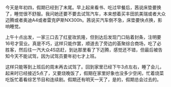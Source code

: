 
今天是年初四，假期已经到了末尾。早上起来看书、吃过早餐后，茜说床垫要换了，睡觉很不舒服。我问她还要不要去试驾汽车，本来想着买丰田凯美瑞或者大众迈腾或者奥迪A4或者雷克萨斯NX300h。茜说买汽车倒不急，床垫要快点换，影响睡觉。

上午十点出发，一家三口去了红星玫凯隆，但到达后发现门口贴着封条，注明要16号才营业。真是不巧，这样只能作罢，顺道去了旁边的荟聚综合商场，吃了必胜客，然后往一汽大众4S店赶，到达那里看了下迈腾，感觉还不错，但最后被告知今天不能试驾，因为试驾员要年初七才上班。

这样只能等到上班后的周末再去试驾了。回到家里已经下午3点左右，睡了会儿，起来时已经接近5点了，又要烧晚饭了，假期在家里好象也没多少空闲，忙着烧菜吃饭忙着看综艺节目和连续剧。假期还有明天一天了，是的，假期总会过去的。